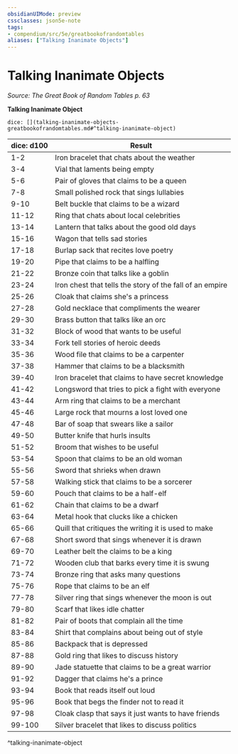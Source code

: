 ```yaml
---
obsidianUIMode: preview
cssclasses: json5e-note
tags:
- compendium/src/5e/greatbookofrandomtables
aliases: ["Talking Inanimate Objects"]
---
```

# Talking Inanimate Objects
*Source: The Great Book of Random Tables p. 63* 

**Talking Inanimate Object**

`dice: [](talking-inanimate-objects-greatbookofrandomtables.md#^talking-inanimate-object)`

| dice: d100 | Result |
|------------|--------|
| 1-2 | Iron bracelet that chats about the weather |
| 3-4 | Vial that laments being empty |
| 5-6 | Pair of gloves that claims to be a queen |
| 7-8 | Small polished rock that sings lullabies |
| 9-10 | Belt buckle that claims to be a wizard |
| 11-12 | Ring that chats about local celebrities |
| 13-14 | Lantern that talks about the good old days |
| 15-16 | Wagon that tells sad stories |
| 17-18 | Burlap sack that recites love poetry |
| 19-20 | Pipe that claims to be a halfling |
| 21-22 | Bronze coin that talks like a goblin |
| 23-24 | Iron chest that tells the story of the fall of an empire |
| 25-26 | Cloak that claims she's a princess |
| 27-28 | Gold necklace that compliments the wearer |
| 29-30 | Brass button that talks like an orc |
| 31-32 | Block of wood that wants to be useful |
| 33-34 | Fork tell stories of heroic deeds |
| 35-36 | Wood file that claims to be a carpenter |
| 37-38 | Hammer that claims to be a blacksmith |
| 39-40 | Iron bracelet that claims to have secret knowledge |
| 41-42 | Longsword that tries to pick a fight with everyone |
| 43-44 | Arm ring that claims to be a merchant |
| 45-46 | Large rock that mourns a lost loved one |
| 47-48 | Bar of soap that swears like a sailor |
| 49-50 | Butter knife that hurls insults |
| 51-52 | Broom that wishes to be useful |
| 53-54 | Spoon that claims to be an old woman |
| 55-56 | Sword that shrieks when drawn |
| 57-58 | Walking stick that claims to be a sorcerer |
| 59-60 | Pouch that claims to be a half-elf |
| 61-62 | Chain that claims to be a dwarf |
| 63-64 | Metal hook that clucks like a chicken |
| 65-66 | Quill that critiques the writing it is used to make |
| 67-68 | Short sword that sings whenever it is drawn |
| 69-70 | Leather belt the claims to be a king |
| 71-72 | Wooden club that barks every time it is swung |
| 73-74 | Bronze ring that asks many questions |
| 75-76 | Rope that claims to be an elf |
| 77-78 | Silver ring that sings whenever the moon is out |
| 79-80 | Scarf that likes idle chatter |
| 81-82 | Pair of boots that complain all the time |
| 83-84 | Shirt that complains about being out of style |
| 85-86 | Backpack that is depressed |
| 87-88 | Gold ring that likes to discuss history |
| 89-90 | Jade statuette that claims to be a great warrior |
| 91-92 | Dagger that claims he's a prince |
| 93-94 | Book that reads itself out loud |
| 95-96 | Book that begs the finder not to read it |
| 97-98 | Cloak clasp that says it just wants to have friends |
| 99-100 | Silver bracelet that likes to discuss politics |
^talking-inanimate-object